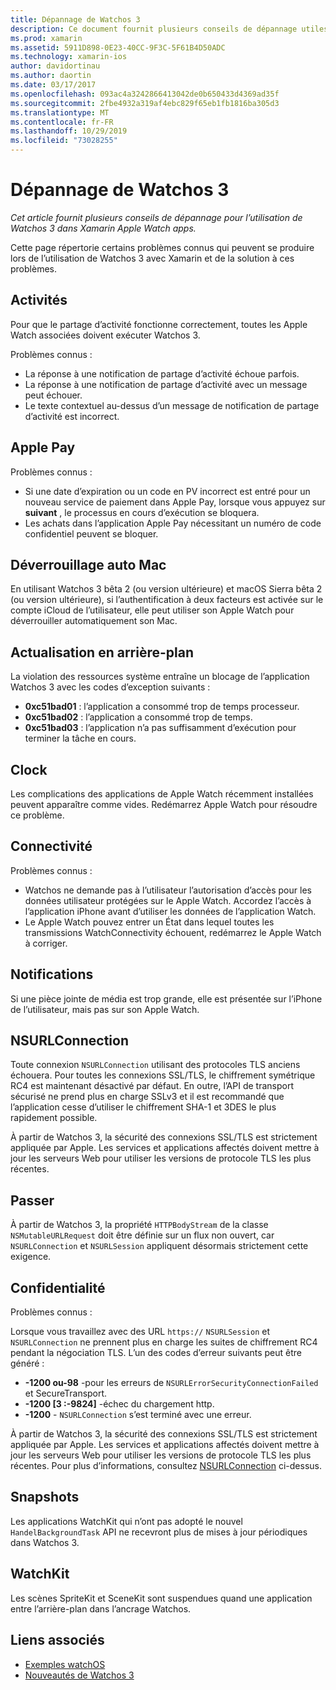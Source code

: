 ```yaml
---
title: Dépannage de Watchos 3
description: Ce document fournit plusieurs conseils de dépannage utiles lors de l’utilisation de Watchos 3 dans Xamarin. Les conseils se rapportent aux activités, Apple Pay, actualisation en arrière-plan, NSURLConnection, confidentialité et bien plus encore.
ms.prod: xamarin
ms.assetid: 5911D898-0E23-40CC-9F3C-5F61B4D50ADC
ms.technology: xamarin-ios
author: davidortinau
ms.author: daortin
ms.date: 03/17/2017
ms.openlocfilehash: 093ac4a3242866413042de0b650433d4369ad35f
ms.sourcegitcommit: 2fbe4932a319af4ebc829f65eb1fb1816ba305d3
ms.translationtype: MT
ms.contentlocale: fr-FR
ms.lasthandoff: 10/29/2019
ms.locfileid: "73028255"
---
```

# <a name="watchos-3-troubleshooting"></a>Dépannage de Watchos 3

_Cet article fournit plusieurs conseils de dépannage pour l’utilisation de Watchos 3 dans Xamarin Apple Watch apps._

Cette page répertorie certains problèmes connus qui peuvent se produire lors de l’utilisation de Watchos 3 avec Xamarin et de la solution à ces problèmes.

## <a name="activities"></a>Activités

Pour que le partage d’activité fonctionne correctement, toutes les Apple Watch associées doivent exécuter Watchos 3.

Problèmes connus :

- La réponse à une notification de partage d’activité échoue parfois.
- La réponse à une notification de partage d’activité avec un message peut échouer.
- Le texte contextuel au-dessus d’un message de notification de partage d’activité est incorrect.

## <a name="apple-pay"></a>Apple Pay

Problèmes connus :

- Si une date d’expiration ou un code en PV incorrect est entré pour un nouveau service de paiement dans Apple Pay, lorsque vous appuyez sur **suivant** , le processus en cours d’exécution se bloquera.
- Les achats dans l’application Apple Pay nécessitant un numéro de code confidentiel peuvent se bloquer.

## <a name="auto-mac-unlock"></a>Déverrouillage auto Mac

En utilisant Watchos 3 bêta 2 (ou version ultérieure) et macOS Sierra bêta 2 (ou version ultérieure), si l’authentification à deux facteurs est activée sur le compte iCloud de l’utilisateur, elle peut utiliser son Apple Watch pour déverrouiller automatiquement son Mac.

## <a name="background-refresh"></a>Actualisation en arrière-plan

La violation des ressources système entraîne un blocage de l’application Watchos 3 avec les codes d’exception suivants :

- **0xc51bad01** : l’application a consommé trop de temps processeur.
- **0xc51bad02** : l’application a consommé trop de temps.
- **0xc51bad03** : l’application n’a pas suffisamment d’exécution pour terminer la tâche en cours.

## <a name="clock"></a>Clock

Les complications des applications de Apple Watch récemment installées peuvent apparaître comme vides. Redémarrez Apple Watch pour résoudre ce problème.

## <a name="connectivity"></a>Connectivité

Problèmes connus :

- Watchos ne demande pas à l’utilisateur l’autorisation d’accès pour les données utilisateur protégées sur le Apple Watch. Accordez l’accès à l’application iPhone avant d’utiliser les données de l’application Watch.
- Le Apple Watch pouvez entrer un État dans lequel toutes les transmissions WatchConnectivity échouent, redémarrez le Apple Watch à corriger.

## <a name="notifications"></a>Notifications

Si une pièce jointe de média est trop grande, elle est présentée sur l’iPhone de l’utilisateur, mais pas sur son Apple Watch.

## <a name="nsurlconnection"></a>NSURLConnection

Toute connexion `NSURLConnection` utilisant des protocoles TLS anciens échouera. Pour toutes les connexions SSL/TLS, le chiffrement symétrique RC4 est maintenant désactivé par défaut. En outre, l’API de transport sécurisé ne prend plus en charge SSLv3 et il est recommandé que l’application cesse d’utiliser le chiffrement SHA-1 et 3DES le plus rapidement possible.

À partir de Watchos 3, la sécurité des connexions SSL/TLS est strictement appliquée par Apple. Les services et applications affectés doivent mettre à jour les serveurs Web pour utiliser les versions de protocole TLS les plus récentes.

## <a name="nsurlsession"></a>Passer

À partir de Watchos 3, la propriété `HTTPBodyStream` de la classe `NSMutableURLRequest` doit être définie sur un flux non ouvert, car `NSURLConnection` et `NSURLSession` appliquent désormais strictement cette exigence.

## <a name="privacy"></a>Confidentialité

Problèmes connus :

Lorsque vous travaillez avec des URL `https://` `NSURLSession` et `NSURLConnection` ne prennent plus en charge les suites de chiffrement RC4 pendant la négociation TLS. L’un des codes d’erreur suivants peut être généré :

- **-1200 ou-98** -pour les erreurs de `NSURLErrorSecurityConnectionFailed` et SecureTransport.
- **-1200 [3 :-9824]** -échec du chargement http.
- **-1200** - `NSURLConnection` s’est terminé avec une erreur.

À partir de Watchos 3, la sécurité des connexions SSL/TLS est strictement appliquée par Apple. Les services et applications affectés doivent mettre à jour les serveurs Web pour utiliser les versions de protocole TLS les plus récentes. Pour plus d’informations, consultez [NSURLConnection](#nsurlconnection) ci-dessus.

## <a name="snapshots"></a>Snapshots

Les applications WatchKit qui n’ont pas adopté le nouvel `HandelBackgroundTask` API ne recevront plus de mises à jour périodiques dans Watchos 3. 

## <a name="watchkit"></a>WatchKit

Les scènes SpriteKit et SceneKit sont suspendues quand une application entre l’arrière-plan dans l’ancrage Watchos.

## <a name="related-links"></a>Liens associés

- [Exemples watchOS](https://docs.microsoft.com/samples/browse/?products=xamarin&term=Xamarin.iOS+watchOS)
- [Nouveautés de Watchos 3](https://developer.apple.com/library/prerelease/content/releasenotes/General/WhatsNewInwatchOS/Articles/watchOS3.html#//apple_ref/doc/uid/TP40017085-SW1)
